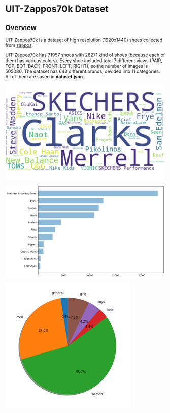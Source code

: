 # UIT-Zappos70k Dataset

## Overview
UIT-Zappos70k is a dataset of high resolution (1920x1440) shoes collected from [zappos](https://www.zappos.com).


UIT-Zappos70k has 71957 shoes with 28271 kind of shoes (because each of them has various colors). Every shoe included total 7 different views (PAIR, TOP, BOT, BACK, FRONT, LEFT, RIGHT), so the number of images is 505080. The dataset has 643 different brands, devided into 11 categories. All of them are saved in **dataset.json**.

![alt text][brands]

[brands]: images/brands.png "Brands"


![alt text][categories]

[categories]: images/categories.png "Categories"


![alt text][genders]

[genders]: images/genders.png "Genders"
